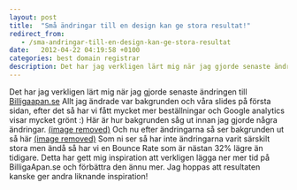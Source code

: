 ```yaml
---
layout: post
title:  "Små ändringar till en design kan ge stora resultat!"
redirect_from:
   - /sma-andringar-till-en-design-kan-ge-stora-resultat
date:   2012-04-22 04:19:58 +0100
categories: best domain registrar
description: Det har jag verkligen lärt mig när jag gjorde senaste ändringen till Billigaapan.se Allt jag ändrade var bakgrunden oc
---
```


Det har jag verkligen lärt mig när jag gjorde senaste ändringen till [Billigaapan.se](http://Billigaapan.se "Billigaapan.se") Allt jag ändrade var bakgrunden och våra slides på första sidan, efter det så har vi fått mycket mer beställningar och Google analytics visar mycket grönt :) Här är hur bakgrunden såg ut innan jag gjorde några ändringar. [(image removed)](http://markustenghamn.se/wp-content/uploads/2012/04/gammalbg.png) Och nu efter ändringarna så ser bakgrunden ut så här [(image removed)](http://markustenghamn.se/wp-content/uploads/2012/04/nybg.png) Som ni ser så har inte ändringarna varit särskilt stora men ändå så har vi en Bounce Rate som är nästan 32% lägre än tidigare. Detta har gett mig inspiration att verkligen lägga ner mer tid på BilligaApan.se och förbättra den ännu mer. Jag hoppas att resultaten kanske ger andra liknande inspiration!